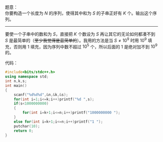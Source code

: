 题意：  
你要构造一个长度为 $N$ 的序列，使得其中和为 $S$ 的子串正好有 $K$ 个。输出这个序列。
___
要使一个子串中的数和为 $S$，直接把 $K$ 个数设为 $S$ 再让其它的无论如何都凑不到 $S$ 是最简单的（~~至少我觉得是最简单的~~）。我用的方法是当 $S\ne10^9$ 时用 $10^9$ 填充，否则用 $1$ 填充，因为序列中数不超过 $10^5$ 个，所以后面的 $1$ 是绝对加不到 $10^9$ 的。

代码：
```cpp
#include<bits/stdc++.h>
using namespace std;
int n,k,s;
int main()
{
	scanf("%d%d%d",&n,&k,&s);
	for(int i=1;i<=k;i++)printf("%d ",s);
	if(s<1000000000)
	{
		for(int i=k+1;i<=n;i++)printf("1000000000 ");
	}
	else for(int i=k+1;i<=n;i++)printf("1 ");
	putchar(10);
	return 0;
}

```